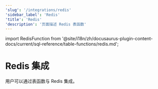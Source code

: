 ```yaml
---
'slug': '/integrations/redis'
'sidebar_label': 'Redis'
'title': 'Redis'
'description': '页面描述 Redis 表函数'
---
```


import RedisFunction from '@site/i18n/zh/docusaurus-plugin-content-docs/current/sql-reference/table-functions/redis.md';


# Redis 集成

用户可以通过表函数与 Redis 集成。

<RedisFunction/>
